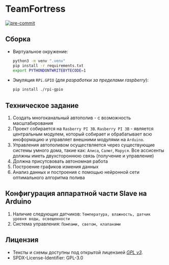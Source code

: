 # TeamFortress

[![pre-commit](https://github.com/the-real-shady/TeamFortress/actions/workflows/pre-commit.yaml/badge.svg)](https://github.com/the-real-shady/TeamFortress/actions/workflows/pre-commit.yaml)

## Сборка
- Виртуальное окружение:
    ```bash
    python3 -m venv ".venv"
    pip install -r requirements.txt
    export PYTHONDONTWRITEBYTECODE=1
    ```
- Эмуляция ```RPi.GPIO``` (_для разработки за пределами raspberry_):
    ```bash
    pip install ./rpi-gpio
    ```

## Техническое задание
1. Создать многоканальный автополив - с возможность масштабирования
1. Проект собирается на ```Rasberry PI 3B```. ```Rasberry PI 3B``` - является центральным модулем, который собирает и обрабатывает всю иноформацию и управляет внешними модулями на ```Arduino```.
1. Управления автополивом осуществляется через существующие системы умного дома, такие как: ```Алиса```, ```Салют```, ```Маруся```. Все ассисенты должны иметь двухстороннюю связь (получение и управление)
1. Должна присутсвовать автономная работа
1. Построение графиков измения данных
1. Анализ данных и построения с помощью нейронной сети оптимального алгоритма полива

## Конфигурация аппаратной части Slave на Arduino
1. Наличие следующих датчиков: ```Температура, влажность, датчик уровня воды, освещенности```
1. Система управления: ```Помпами, светом, клапанами```

## Лицензия
- Тексты и схемы доступны под открытой лицензией _[GPL v3](./LICENSE)_.
- SPDX-License-Identifier: GPL-3.0
